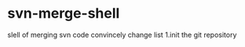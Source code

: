 svn-merge-shell
===============

slell of merging svn code convincely
change list
1.init the git repository
